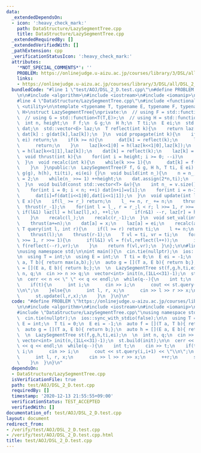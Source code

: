 ```yaml
---
data:
  _extendedDependsOn:
  - icon: ':heavy_check_mark:'
    path: DataStructure/LazySegmentTree.cpp
    title: DataStructure/LazySegmentTree.cpp
  _extendedRequiredBy: []
  _extendedVerifiedWith: []
  _pathExtension: cpp
  _verificationStatusIcon: ':heavy_check_mark:'
  attributes:
    '*NOT_SPECIAL_COMMENTS*': ''
    PROBLEM: https://onlinejudge.u-aizu.ac.jp/courses/library/3/DSL/all/DSL_2_D
    links:
    - https://onlinejudge.u-aizu.ac.jp/courses/library/3/DSL/all/DSL_2_D
  bundledCode: "#line 1 \"test/AOJ/DSL_2_D.test.cpp\"\n#define PROBLEM \"https://onlinejudge.u-aizu.ac.jp/courses/library/3/DSL/all/DSL_2_D\"\
    \n\n#include <algorithm>\n#include <iostream>\n#include <iomanip>\n#include <vector>\n\
    #line 4 \"DataStructure/LazySegmentTree.cpp\"\n#include <functional>\n#include\
    \ <utility>\n\ntemplate <typename T, typename E, typename F, typename G, typename\
    \ H>\nstruct LazySegmentTree{\nprivate:\n  // using F = std::function<T(T,T)>;\n\
    \  // using G = std::function<T(T,E)>;\n  // using H = std::function<E(E,E)>;\n\
    \  int n, height;\n  F f;\n  G g;\n  H h;\n  T ti;\n  E ei;\n  std::vector<T>\
    \ dat;\n  std::vector<E> laz;\n  T reflect(int k){\n    return laz[k] == ei ?\
    \ dat[k] : g(dat[k],laz[k]);\n  }\n  void propagate(int k){\n    if(laz[k] ==\
    \ ei) return;\n    if(k >= n){\n      dat[k] = reflect(k);\n      laz[k] = ei;\n\
    \      return;\n    }\n    laz[k<<1|0] = h(laz[k<<1|0],laz[k]);\n    laz[k<<1|1]\
    \ = h(laz[k<<1|1],laz[k]);\n    dat[k] = reflect(k);\n    laz[k] = ei;\n  }\n\
    \  void thrust(int k){\n    for(int i = height; i >= 0; --i)\n      propagate(k>>i);\n\
    \  }\n  void recalc(int k){\n    while(k >>= 1){\n      dat[k] = f(reflect(k<<1|0),reflect(k<<1|1));\n\
    \    }\n  }\npublic:\n  LazySegmentTree(F f, G g, H h, T ti, E ei) :\n    f(f),\
    \ g(g), h(h), ti(ti), ei(ei) {}\n  void build(int n_){\n    n = n_;\n    height\
    \ = 2;\n    while(n_ >>= 1) ++height;\n    dat.assign(2*n,ti);\n    laz.assign(2*n,ei);\n\
    \  }\n  void build(const std::vector<T> &v){\n    int n_ = v.size();\n    build(n_);\n\
    \    for(int i = 0; i < n; ++i) dat[n+i]=v[i];\n    for(int i = n-1; i >= 0; --i)\n\
    \      dat[i]=f(dat[i<<1|0],dat[i<<1|1]);\n  }\n  void update(int l_, int r_,\
    \ E x){\n    if(l_ >= r_) return;\n    l_ += n, r_ += n;\n    thrust(l_);\n  \
    \  thrust(r_-1);\n    for(int l = l_, r = r_;l < r; l >>= 1, r >>= 1){\n     \
    \ if(l&1) laz[l] = h(laz[l],x), ++l;\n      if(r&1) --r, laz[r] = h(laz[r],x);\n\
    \    }\n    recalc(l_);\n    recalc(r_-1);\n  }\n  void set_val(int a, T x){\n\
    \    thrust(a+=n);\n    dat[a] = x;\n    laz[a] = ei;\n    recalc(a);\n  }\n \
    \ T query(int l, int r){\n    if(l >= r) return ti;\n    l += n;\n    r += n;\n\
    \    thrust(l);\n    thrust(r-1);\n    T vl = ti, vr = ti;\n    for(; l < r; l\
    \ >>= 1, r >>= 1){\n      if(l&1) vl = f(vl,reflect(l++));\n      if(r&1) vr =\
    \ f(reflect(--r),vr);\n    }\n    return f(vl,vr);\n  }\n};\n\n#line 8 \"test/AOJ/DSL_2_D.test.cpp\"\
    \nusing namespace std;\n\nint main(){\n  cin.tie(nullptr);\n  ios::sync_with_stdio(false);\n\
    \n  using T = int;\n  using E = int;\n  T ti = 0;\n  E ei = -1;\n  auto f = [](T\
    \ a, T b){ return max(a,b);};\n  auto g = [](T a, E b){ return b;};\n  auto h\
    \ = [](E a, E b){ return b;};\n  \n  LazySegmentTree st(f,g,h,ti,ei);\n  \n  int\
    \ n, q;\n  cin >> n >> q;\n  vector<int> init(n,(1LL<<31)-1);\n  st.build(init);\n\
    \n  cerr << n << \" \" << q << endl;\n  while(q--){\n    int t;\n    cin >> t;\n\
    \    if(t){\n      int i;\n      cin >> i;\n      cout << st.query(i,i+1) << \"\
    \\n\";\n    }else{\n      int l, r, x;\n      cin >> l >> r >> x;\n      ++r;\n\
    \      st.update(l,r,x);\n    }\n  }\n}\n"
  code: "#define PROBLEM \"https://onlinejudge.u-aizu.ac.jp/courses/library/3/DSL/all/DSL_2_D\"\
    \n\n#include <algorithm>\n#include <iostream>\n#include <iomanip>\n#include <vector>\n\
    #include \"DataStructure/LazySegmentTree.cpp\"\nusing namespace std;\n\nint main(){\n\
    \  cin.tie(nullptr);\n  ios::sync_with_stdio(false);\n\n  using T = int;\n  using\
    \ E = int;\n  T ti = 0;\n  E ei = -1;\n  auto f = [](T a, T b){ return max(a,b);};\n\
    \  auto g = [](T a, E b){ return b;};\n  auto h = [](E a, E b){ return b;};\n\
    \  \n  LazySegmentTree st(f,g,h,ti,ei);\n  \n  int n, q;\n  cin >> n >> q;\n \
    \ vector<int> init(n,(1LL<<31)-1);\n  st.build(init);\n\n  cerr << n << \" \"\
    \ << q << endl;\n  while(q--){\n    int t;\n    cin >> t;\n    if(t){\n      int\
    \ i;\n      cin >> i;\n      cout << st.query(i,i+1) << \"\\n\";\n    }else{\n\
    \      int l, r, x;\n      cin >> l >> r >> x;\n      ++r;\n      st.update(l,r,x);\n\
    \    }\n  }\n}\n"
  dependsOn:
  - DataStructure/LazySegmentTree.cpp
  isVerificationFile: true
  path: test/AOJ/DSL_2_D.test.cpp
  requiredBy: []
  timestamp: '2020-12-13 21:55:55+09:00'
  verificationStatus: TEST_ACCEPTED
  verifiedWith: []
documentation_of: test/AOJ/DSL_2_D.test.cpp
layout: document
redirect_from:
- /verify/test/AOJ/DSL_2_D.test.cpp
- /verify/test/AOJ/DSL_2_D.test.cpp.html
title: test/AOJ/DSL_2_D.test.cpp
---
```

